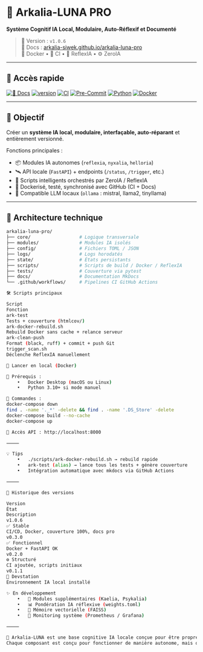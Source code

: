 # 🌌 Arkalia-LUNA PRO

**Système Cognitif IA Local, Modulaire, Auto-Réflexif et Documenté**

> 🧠 Version : `v1.0.6`  
> 📘 Docs : [arkalia-siwek.github.io/arkalia-luna-pro](https://athalia-siwek.github.io/arkalia-luna-pro)  
> 🐳 Docker • 🧪 CI • 🧠 ReflexIA • ⚙️ ZeroIA

---

## 📘 Accès rapide

[![📘 Docs](https://img.shields.io/badge/docs-online-blue?style=flat-square&logo=readthedocs)](https://athalia-siwek.github.io/arkalia-luna-pro/)
[![version](https://img.shields.io/badge/version-v1.0.6-purple?style=flat-square)](https://github.com/athalia-siwek/arkalia-luna-pro/releases)
[![CI](https://github.com/athalia-siwek/arkalia-luna-pro/actions/workflows/ci.yml/badge.svg)](https://github.com/athalia-siwek/arkalia-luna-pro/actions)
[![Pre-Commit](https://img.shields.io/badge/pre--commit-enabled-brightgreen)](https://pre-commit.com/)
[![Python](https://img.shields.io/badge/python-3.10%2B-blue.svg)](https://www.python.org/)
[![Docker](https://img.shields.io/badge/docker-ready-blue)](https://www.docker.com/)

---

## 🌟 Objectif

Créer un **système IA local, modulaire, interfaçable, auto-réparant** et entièrement versionné.

Fonctions principales :
- 📦 Modules IA autonomes (`reflexia`, `nyxalia`, `helloria`)
- 🛰️ API locale (`FastAPI`) + endpoints (`/status`, `/trigger`, etc.)
- 🔁 Scripts intelligents orchestrés par ZeroIA / ReflexIA
- 🔐 Dockerisé, testé, synchronisé avec GitHub (CI + Docs)
- 🧠 Compatible LLM locaux (`ollama` : mistral, llama2, tinyllama)

---

## 🧱 Architecture technique

```bash
arkalia-luna-pro/
├── core/                  # Logique transversale
├── modules/               # Modules IA isolés
├── config/                # Fichiers TOML / JSON
├── logs/                  # Logs horodatés
├── state/                 # États persistants
├── scripts/               # Scripts de build / Docker / ReflexIA
├── tests/                 # Couverture via pytest
├── docs/                  # Documentation MkDocs
└── .github/workflows/     # Pipelines CI GitHub Actions

🛠️ Scripts principaux

Script
Fonction
ark-test
Tests + couverture (htmlcov/)
ark-docker-rebuild.sh
Rebuild Docker sans cache + relance serveur
ark-clean-push
Format (black, ruff) + commit + push Git
trigger_scan.sh
Déclenche ReflexIA manuellement

🚀 Lancer en local (Docker)

🔧 Prérequis :
	•	Docker Desktop (macOS ou Linux)
	•	Python 3.10+ si mode manuel

🔁 Commandes :
docker-compose down
find . -name '._*' -delete && find . -name '.DS_Store' -delete
docker-compose build --no-cache
docker-compose up

📍 Accès API : http://localhost:8000

⸻

💡 Tips
	•	./scripts/ark-docker-rebuild.sh → rebuild rapide
	•	ark-test (alias) → lance tous les tests + génère couverture
	•	Intégration automatique avec mkdocs via GitHub Actions

⸻

📃 Historique des versions

Version
État
Description
v1.0.6
✅ Stable
CI/CD, Docker, couverture 100%, docs pro
v0.3.0
✅ Fonctionnel
Docker + FastAPI OK
v0.2.0
⚙️ Structuré
CI ajoutée, scripts initiaux
v0.1.1
🚀 Devstation
Environnement IA local installé

✨ En développement
	•	🧩 Modules supplémentaires (Kaelia, Psykalia)
	•	📊 Pondération IA réflexive (weights.toml)
	•	📁 Mémoire vectorielle (FAISS)
	•	🚦 Monitoring système (Prometheus / Grafana)

⸻

🧠 Arkalia-LUNA est une base cognitive IA locale conçue pour être propre, interconnectable, modulaire et durable.
Chaque composant est conçu pour fonctionner de manière autonome, mais orchestrée intelligemment via la boucle principale.